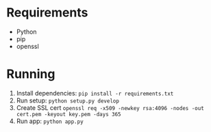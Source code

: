 # Requirements
- Python
- pip
- openssl

# Running
1. Install dependencies: `pip install -r requirements.txt`
1. Run setup: `python setup.py develop`
1. Create SSL cert `openssl req -x509 -newkey rsa:4096 -nodes -out cert.pem -keyout key.pem -days 365`
1. Run app: `python app.py`
